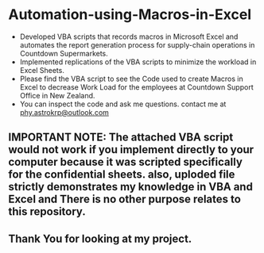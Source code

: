 # Automation-using-Macros-in-Excel

* Developed VBA scripts that records macros in Microsoft Excel and automates the report generation process for supply-chain operations in Countdown Supermarkets.
* Implemented replications of the VBA scripts to minimize the workload in Excel Sheets.
* Please find the VBA script to see the Code used to create Macros in Excel to decrease Work Load for the employees at Countdown Support Office in New Zealand.
* You can inspect the code and ask me questions. contact me at phy.astrokrp@outlook.com

## IMPORTANT NOTE: The attached VBA script would not work if you implement directly to your computer because it was scripted specifically for the confidential sheets. also, uploded file strictly demonstrates my knowledge in VBA and Excel and There is no other purpose relates to this repository. 


## Thank You for looking at my project.
